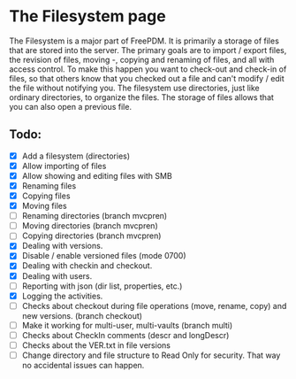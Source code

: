 # The Filesystem page

The Filesystem is a major part of FreePDM. It is primarily a storage of files that are stored into the server. The primary goals are to import / export files, the revision of files, moving -, copying and renaming of files, and all with access control. To make this happen you want to check-out and check-in of files, so that others know that you checked out a file and can't modify / edit the file without notifying you. The filesystem use directories, just like ordinary directories, to organize the files. The storage of files allows that you can also open a previous file.


## Todo:

- [x] Add a filesystem (directories)
- [x] Allow importing of files
- [x] Allow showing and editing files with SMB
- [x] Renaming files
- [x] Copying files
- [x] Moving files
- [ ] Renaming directories (branch mvcpren)
- [ ] Moving directories (branch mvcpren)
- [ ] Copying directories (branch mvcpren)
- [x] Dealing with versions.
- [x] Disable / enable versioned files (mode 0700)
- [x] Dealing with checkin and checkout.
- [x] Dealing with users.
- [ ] Reporting with json (dir list, properties, etc.)
- [x] Logging the activities.
- [ ] Checks about checkout during file operations (move, rename, copy) and new versions. (branch checkout)
- [ ] Make it working for multi-user, multi-vaults (branch multi)
- [ ] Checks about CheckIn comments (descr and longDescr)
- [ ] Checks about the VER.txt in file versions
- [ ] Change directory and file structure to Read Only for security. That way no accidental issues can happen.
